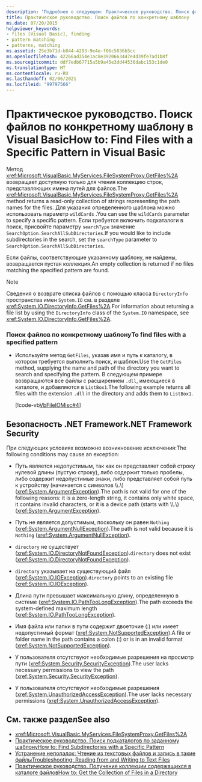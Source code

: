 ```yaml
---
description: 'Подробнее о следующем: Практическое руководство. Поиск файлов по конкретному шаблону в Visual Basic'
title: Практическое руководство. Поиск файлов по конкретному шаблону
ms.date: 07/20/2015
helpviewer_keywords:
- files [Visual Basic], finding
- pattern matching
- patterns, matching
ms.assetid: 25e3b71d-b844-4293-9e4e-f06c5836b5cc
ms.openlocfilehash: 42266ad354e1ac8e3920663447e4d39fe7ad1b8f
ms.sourcegitcommit: ddf7edb67715a5b9a45e3dd44536dabc153c1de0
ms.translationtype: HT
ms.contentlocale: ru-RU
ms.lasthandoff: 02/06/2021
ms.locfileid: "99797566"
---
```

# <a name="how-to-find-files-with-a-specific-pattern-in-visual-basic"></a><span data-ttu-id="39726-103">Практическое руководство. Поиск файлов по конкретному шаблону в Visual Basic</span><span class="sxs-lookup"><span data-stu-id="39726-103">How to: Find Files with a Specific Pattern in Visual Basic</span></span>

<span data-ttu-id="39726-104">Метод <xref:Microsoft.VisualBasic.MyServices.FileSystemProxy.GetFiles%2A> возвращает доступную только для чтения коллекцию строк, представляющих имена путей для файлов.</span><span class="sxs-lookup"><span data-stu-id="39726-104">The <xref:Microsoft.VisualBasic.MyServices.FileSystemProxy.GetFiles%2A> method returns a read-only collection of strings representing the path names for the files.</span></span> <span data-ttu-id="39726-105">Для указания определенного шаблона можно использовать параметр `wildCards` .</span><span class="sxs-lookup"><span data-stu-id="39726-105">You can use the `wildCards` parameter to specify a specific pattern.</span></span> <span data-ttu-id="39726-106">Если требуется включить подкаталоги в поиск, присвойте параметру `searchType` значение `SearchOption.SearchAllSubDirectories`.</span><span class="sxs-lookup"><span data-stu-id="39726-106">If you would like to include subdirectories in the search, set the `searchType` parameter to `SearchOption.SearchAllSubDirectories`.</span></span>  
  
 <span data-ttu-id="39726-107">Если файлы, соответствующие указанному шаблону, не найдены, возвращается пустая коллекция.</span><span class="sxs-lookup"><span data-stu-id="39726-107">An empty collection is returned if no files matching the specified pattern are found.</span></span>  
  
> [!NOTE]
> <span data-ttu-id="39726-108">Сведения о возврате списка файлов с помощью класса `DirectoryInfo` пространства имен `System.IO` см. в разделе <xref:System.IO.DirectoryInfo.GetFiles%2A>.</span><span class="sxs-lookup"><span data-stu-id="39726-108">For information about returning a file list by using the `DirectoryInfo` class of the `System.IO` namespace, see <xref:System.IO.DirectoryInfo.GetFiles%2A>.</span></span>  
  
### <a name="to-find-files-with-a-specified-pattern"></a><span data-ttu-id="39726-109">Поиск файлов по конкретному шаблону</span><span class="sxs-lookup"><span data-stu-id="39726-109">To find files with a specified pattern</span></span>  
  
- <span data-ttu-id="39726-110">Используйте метод `GetFiles`, указав имя и путь к каталогу, в котором требуется выполнить поиск, и шаблон.</span><span class="sxs-lookup"><span data-stu-id="39726-110">Use the `GetFiles` method, supplying the name and path of the directory you want to search and specifying the pattern.</span></span> <span data-ttu-id="39726-111">В следующем примере возвращаются все файлы с расширением `.dll`, имеющиеся в каталоге, и добавляются в `ListBox1`.</span><span class="sxs-lookup"><span data-stu-id="39726-111">The following example returns all files with the extension `.dll` in the directory and adds them to `ListBox1`.</span></span>  
  
     [!code-vb[VbFileIOMisc#4](~/samples/snippets/visualbasic/VS_Snippets_VBCSharp/VbFileIOMisc/VB/Class1.vb#4)]  
  
## <a name="net-framework-security"></a><span data-ttu-id="39726-112">Безопасность .NET Framework</span><span class="sxs-lookup"><span data-stu-id="39726-112">.NET Framework Security</span></span>  

 <span data-ttu-id="39726-113">При следующих условиях возможно возникновение исключения:</span><span class="sxs-lookup"><span data-stu-id="39726-113">The following conditions may cause an exception:</span></span>  
  
- <span data-ttu-id="39726-114">Путь является недопустимым, так как он представляет собой строку нулевой длины (пустую строку), либо содержит только пробелы, либо содержит недопустимые знаки, либо представляет собой путь к устройству (начинается с символов \\\\.\\) (<xref:System.ArgumentException>).</span><span class="sxs-lookup"><span data-stu-id="39726-114">The path is not valid for one of the following reasons: it is a zero-length string, it contains only white space, it contains invalid characters, or it is a device path (starts with \\\\.\\) (<xref:System.ArgumentException>).</span></span>  
  
- <span data-ttu-id="39726-115">Путь не является допустимым, поскольку он равен `Nothing` (<xref:System.ArgumentNullException>).</span><span class="sxs-lookup"><span data-stu-id="39726-115">The path is not valid because it is `Nothing` (<xref:System.ArgumentNullException>).</span></span>  
  
- <span data-ttu-id="39726-116">`directory` не существует (<xref:System.IO.DirectoryNotFoundException>).</span><span class="sxs-lookup"><span data-stu-id="39726-116">`directory` does not exist (<xref:System.IO.DirectoryNotFoundException>).</span></span>  
  
- <span data-ttu-id="39726-117">`directory` указывает на существующий файл (<xref:System.IO.IOException>).</span><span class="sxs-lookup"><span data-stu-id="39726-117">`directory` points to an existing file (<xref:System.IO.IOException>).</span></span>  
  
- <span data-ttu-id="39726-118">Длина пути превышает максимальную длину, определенную в системе (<xref:System.IO.PathTooLongException>).</span><span class="sxs-lookup"><span data-stu-id="39726-118">The path exceeds the system-defined maximum length (<xref:System.IO.PathTooLongException>).</span></span>  
  
- <span data-ttu-id="39726-119">Имя файла или папки в пути содержит двоеточие (:) или имеет недопустимый формат (<xref:System.NotSupportedException>).</span><span class="sxs-lookup"><span data-stu-id="39726-119">A file or folder name in the path contains a colon (:) or is in an invalid format (<xref:System.NotSupportedException>).</span></span>  
  
- <span data-ttu-id="39726-120">У пользователя отсутствуют необходимые разрешения на просмотр пути (<xref:System.Security.SecurityException>).</span><span class="sxs-lookup"><span data-stu-id="39726-120">The user lacks necessary permissions to view the path (<xref:System.Security.SecurityException>).</span></span>  
  
- <span data-ttu-id="39726-121">У пользователя отсутствуют необходимые разрешения (<xref:System.UnauthorizedAccessException>).</span><span class="sxs-lookup"><span data-stu-id="39726-121">The user lacks necessary permissions (<xref:System.UnauthorizedAccessException>).</span></span>  
  
## <a name="see-also"></a><span data-ttu-id="39726-122">См. также раздел</span><span class="sxs-lookup"><span data-stu-id="39726-122">See also</span></span>

- <xref:Microsoft.VisualBasic.MyServices.FileSystemProxy.GetFiles%2A>
- [<span data-ttu-id="39726-123">Практическое руководство. Поиск подкаталогов по заданному шаблону</span><span class="sxs-lookup"><span data-stu-id="39726-123">How to: Find Subdirectories with a Specific Pattern</span></span>](how-to-find-subdirectories-with-a-specific-pattern.md)
- [<span data-ttu-id="39726-124">Устранение неполадок: Чтение из текстовых файлов и запись в такие файлы</span><span class="sxs-lookup"><span data-stu-id="39726-124">Troubleshooting: Reading from and Writing to Text Files</span></span>](troubleshooting-reading-from-and-writing-to-text-files.md)
- [<span data-ttu-id="39726-125">Практическое руководство. Получение коллекции содержащихся в каталоге файлов</span><span class="sxs-lookup"><span data-stu-id="39726-125">How to: Get the Collection of Files in a Directory</span></span>](how-to-get-the-collection-of-files-in-a-directory.md)
